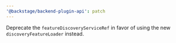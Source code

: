 ```yaml
---
'@backstage/backend-plugin-api': patch
---
```


Deprecate the `featureDiscoveryServiceRef` in favor of using the new `discoveryFeatureLoader` instead.
